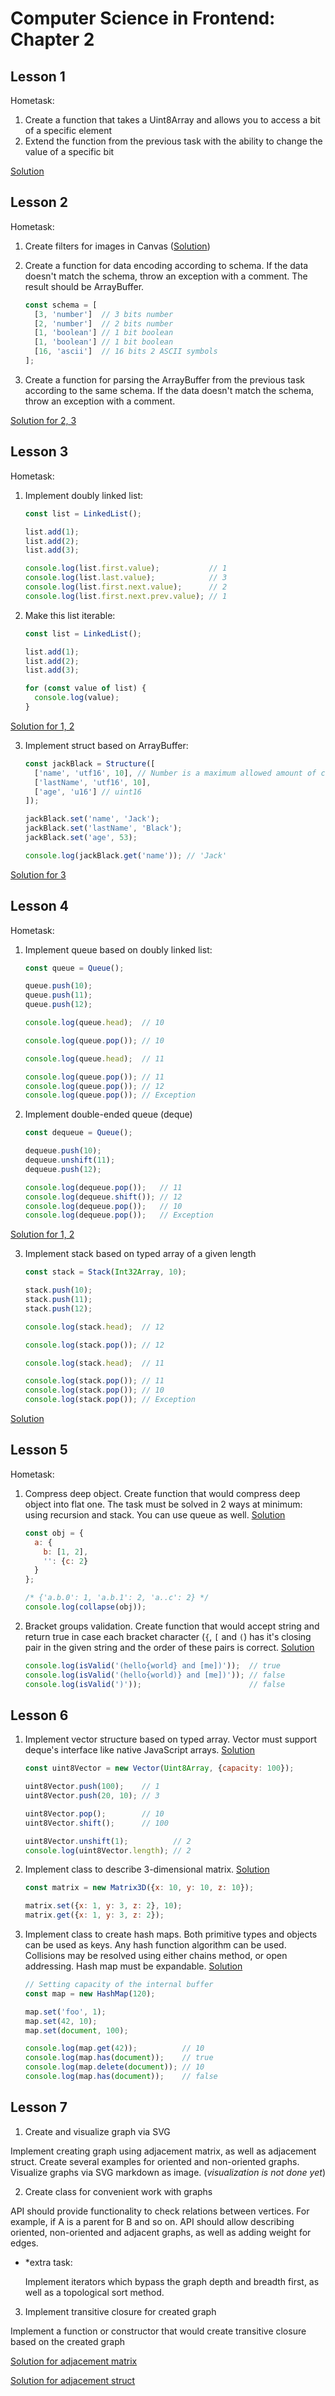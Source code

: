 # Computer Science in Frontend: Chapter 2

## **Lesson 1**
Hometask:
1. Create a function that takes a Uint8Array and allows you to access a bit of a specific element
2. Extend the function from the previous task with the ability to change the value of a specific bit

[Solution](./src/core/bit-accessor)

## **Lesson 2**
Hometask:
1. Create filters for images in Canvas ([Solution](./src/modules/image-filters))
2. Create a function for data encoding according to schema. If the data doesn't match the schema, throw an exception with a comment. The result should be ArrayBuffer.

    ```js
    const schema = [
      [3, 'number']  // 3 bits number
      [2, 'number']  // 2 bits number
      [1, 'boolean'] // 1 bit boolean
      [1, 'boolean'] // 1 bit boolean
      [16, 'ascii']  // 16 bits 2 ASCII symbols
    ];
    ```
3. Create a function for parsing the ArrayBuffer from the previous task according to the same schema. If the data doesn't match the schema, throw an exception with a comment.

[Solution for 2, 3](./src/modules/data-encoding)

## **Lesson 3**
Hometask:
1. Implement doubly linked list:
    ```js
    const list = LinkedList();

    list.add(1);
    list.add(2);
    list.add(3);

    console.log(list.first.value);           // 1
    console.log(list.last.value);            // 3
    console.log(list.first.next.value);      // 2
    console.log(list.first.next.prev.value); // 1
    ```

2. Make this list iterable:

    ```js
    const list = LinkedList();

    list.add(1);
    list.add(2);
    list.add(3);

    for (const value of list) {
      console.log(value);
    }
    ```

[Solution for 1, 2](./src/core/doubly-linked-list/)

3. Implement struct based on ArrayBuffer:

   ```js
   const jackBlack = Structure([
     ['name', 'utf16', 10], // Number is a maximum allowed amount of characters
     ['lastName', 'utf16', 10],
     ['age', 'u16'] // uint16
   ]);
   
   jackBlack.set('name', 'Jack');
   jackBlack.set('lastName', 'Black');
   jackBlack.set('age', 53);
   
   console.log(jackBlack.get('name')); // 'Jack'
   ```

[Solution for 3](./src/core/struct/)

## **Lesson 4**
Hometask:
1. Implement queue based on doubly linked list:

    ```js
    const queue = Queue();
    
    queue.push(10);
    queue.push(11);
    queue.push(12);
    
    console.log(queue.head);  // 10
    
    console.log(queue.pop()); // 10
    
    console.log(queue.head);  // 11
    
    console.log(queue.pop()); // 11
    console.log(queue.pop()); // 12
    console.log(queue.pop()); // Exception
    ```
2. Implement double-ended queue (deque)

   ```js
   const dequeue = Queue();
   
   dequeue.push(10);
   dequeue.unshift(11);
   dequeue.push(12);

   console.log(dequeue.pop());   // 11
   console.log(dequeue.shift()); // 12
   console.log(dequeue.pop());   // 10
   console.log(dequeue.pop());   // Exception
   ```

[Solution for 1, 2](./src/core/queue/)

3. Implement stack based on typed array of a given length

   ```js
   const stack = Stack(Int32Array, 10);
   
   stack.push(10);
   stack.push(11);
   stack.push(12);
   
   console.log(stack.head);  // 12
   
   console.log(stack.pop()); // 12
   
   console.log(stack.head);  // 11
   
   console.log(stack.pop()); // 11
   console.log(stack.pop()); // 10
   console.log(stack.pop()); // Exception
   ```

[Solution](./src/core/stack/)

## **Lesson 5**
Hometask:
1. Compress deep object. Create function that would compress deep object into flat one. The task must be solved in 2 ways at minimum: using recursion and stack. You can use queue as well. [Solution](./src/modules/flatten-object/)

   ```js
   const obj = {
     a: {
       b: [1, 2],
       '': {c: 2}
     }
   };
   
   /* {'a.b.0': 1, 'a.b.1': 2, 'a..c': 2} */
   console.log(collapse(obj));
   ```

2. Bracket groups validation. Create function that would accept string and return true in case each bracket character (`{`, `[` and `(`) has it's closing pair in the given string and the order of these pairs is correct. [Solution](./src/modules/validate-brackets/)

   ```js
   console.log(isValid('(hello{world} and [me])'));  // true
   console.log(isValid('(hello{world)} and [me])')); // false
   console.log(isValid(')'));                        // false
   ```

## **Lesson 6**
1. Implement vector structure based on typed array. Vector must support deque's interface like native JavaScript arrays. [Solution](./src/core/vector/)

   ```js
   const uint8Vector = new Vector(Uint8Array, {capacity: 100});

   uint8Vector.push(100);    // 1
   uint8Vector.push(20, 10); // 3

   uint8Vector.pop();        // 10
   uint8Vector.shift();      // 100

   uint8Vector.unshift(1);          // 2
   console.log(uint8Vector.length); // 2
   ```

2. Implement class to describe 3-dimensional matrix. [Solution](./src/core/matrix-3d/)

   ```js
   const matrix = new Matrix3D({x: 10, y: 10, z: 10});

   matrix.set({x: 1, y: 3, z: 2}, 10);
   matrix.get({x: 1, y: 3, z: 2});
   ```

3. Implement class to create hash maps. Both primitive types and objects can be used as keys. Any hash function algorithm can be used. Collisions may be resolved using either chains method, or open addressing. Hash map must be expandable. [Solution](./src/core/hash-map/)

   ```js
   // Setting capacity of the internal buffer
   const map = new HashMap(120);

   map.set('foo', 1);
   map.set(42, 10);
   map.set(document, 100);
   
   console.log(map.get(42));          // 10
   console.log(map.has(document));    // true
   console.log(map.delete(document)); // 10
   console.log(map.has(document));    // false
   ```

## **Lesson 7**
1. Create and visualize graph via SVG

Implement creating graph using adjacement matrix, as well as adjacement struct.
Create several examples for oriented and non-oriented graphs. Visualize graphs via SVG markdown as image.
(*visualization is not done yet*)

2. Create class for convenient work with graphs

API should provide functionality to check relations between vertices. For example, if A is a parent for B and so on. API should allow describing oriented, non-oriented and adjacent graphs, as well as adding weight for edges.

- *extra task:

  Implement iterators which bypass the graph depth and breadth first, as well as a topological sort method.

3. Implement transitive closure for created graph

Implement a function or constructor that would create transitive closure based on the created graph

[Solution for adjacement matrix](./src/core/graph/GraphMatrix.ts)

[Solution for adjacement struct](./src/core/graph/GraphStruct.ts)
